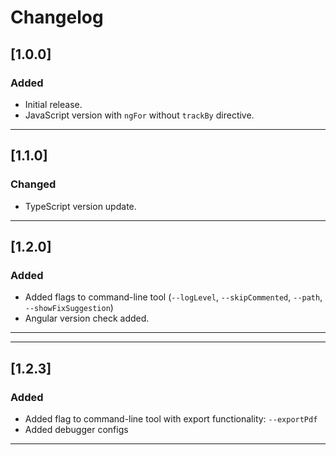# Changelog

## [1.0.0]
### Added
- Initial release.
- JavaScript version with `ngFor` without `trackBy` directive.

---

## [1.1.0]
### Changed
- TypeScript version update.

---

## [1.2.0]
### Added
- Added flags to command-line tool (`--logLevel`, `--skipCommented`, `--path`, `--showFixSuggestion`)
- Angular version check added.

---

---

## [1.2.3]
### Added
- Added flag to command-line tool with export functionality: `--exportPdf`
- Added debugger configs

---